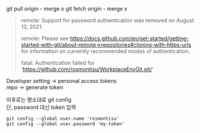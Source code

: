 git pull origin - merge o
git fetch origin - merge x



>remote: Support for password authentication was removed on August 13, 2021.
>
>remote: Please see https://docs.github.com/en/get-started/getting-started-with-git/about-remote->repositories#cloning-with-https-urls for information on currently recommended modes of authentication.
>
>fatal: Authentication failed for 'https://github.com/rosmontisu/WorkplaceEnvGit.git/'

Developer setting -> personal access tokens   
repo -> generate token   

이후로는 평소대로 git config   
단, password 대신 token 입력

```
git config --global user.name 'rosmontisu'     
git config --global user.password 'my-token'
```
